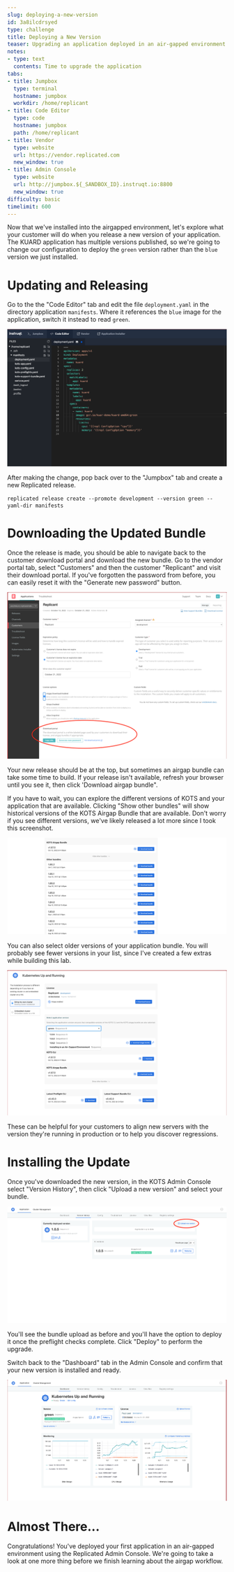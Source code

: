 ```yaml
---
slug: deploying-a-new-version
id: 3a8ilcdrsyed
type: challenge
title: Deploying a New Version
teaser: Upgrading an application deployed in an air-gapped environment
notes:
- type: text
  contents: Time to upgrade the application
tabs:
- title: Jumpbox
  type: terminal
  hostname: jumpbox
  workdir: /home/replicant
- title: Code Editor
  type: code
  hostname: jumpbox
  path: /home/replicant
- title: Vendor
  type: website
  url: https://vendor.replicated.com
  new_window: true
- title: Admin Console
  type: website
  url: http://jumpbox.${_SANDBOX_ID}.instruqt.io:8800
  new_window: true
difficulty: basic
timelimit: 600
---
```


Now that we've installed into the airgapped environment, let's explore
what your customer will do when you release a new version of your
application. The KUARD application has multiple versions published, so
we're going to change our configuration to deploy the `green` version
rather than the `blue` version we just installed.

Updating and Releasing
======================

Go to the the "Code Editor" tab and edit the file `deployment.yaml` in
the directory application `manifests`. Where it references the `blue` image for
the application, switch it instead to read `green`.

![Editing the Deployment](../assets/editing-the-deployment.png)

After making the change, pop back over to the "Jumpbox" tab and create a
new Replicated release.

```shell
replicated release create --promote development --version green --yaml-dir manifests
```

Downloading the Updated Bundle
==============================

Once the release is made, you should be able to navigate back to the
customer download portal and download the new bundle. Go to the vendor
portal tab, select "Customers" and then the customer "Replicant" and
visit their download portal. If you've forgotten the password from before,
you can easily reset it with the "Generate new password" button.

![Customer Download Portal Section](../assets/airgap-customer-portal.png)

Your new release should be at the top, but sometimes an airgap bundle can
take some time to build. If your release isn't available, refresh your browser
until you see it, then click 'Download airgap bundle".

If you have to wait, you can explore the different versions of KOTS and your
application that are available. Clicking "Show other bundles" will show
historical versions of the KOTS Airgap Bundle that are available. Don't
worry if you see different versions, we've likely released a lot more
since I took this screenshot.

![Older Versios of the KOTS Airgap Bundle](../assets/download-portal-older-kots-bundles.png)

You can also select older versions of your application bundle. You will
probably see fewer versions in your list, since I've created a few extras
while building this lab.

![Older Versios of Application](../assets/download-portal-older-versions.png)

These can be helpful for your customers to align new servers with the version
they're running in production or to help you discover regressions.

Installing the Update
=====================

Once you've downloaded the new version, in the KOTS Admin Console
select "Version History", then click "Upload a new version" and
select your bundle.

![Uploading a new Version](../assets/airgap-new-upload.png)

You'll see the bundle upload as before and you'll have the option to deploy
it once the preflight checks complete. Click "Deploy" to perform the
upgrade.

Switch back to the "Dashboard" tab in the Admin Console and confirm that
your new version is installed and ready.

![New Version "green" Running](../assets/updated-and-ready.png)

Almost There...
===============

Congratulations! You've deployed your first application in an air-gapped
environment using the Replicated Admin Console. We're going to take a
look at one more thing before we finish learning about the airgap
workflow.

